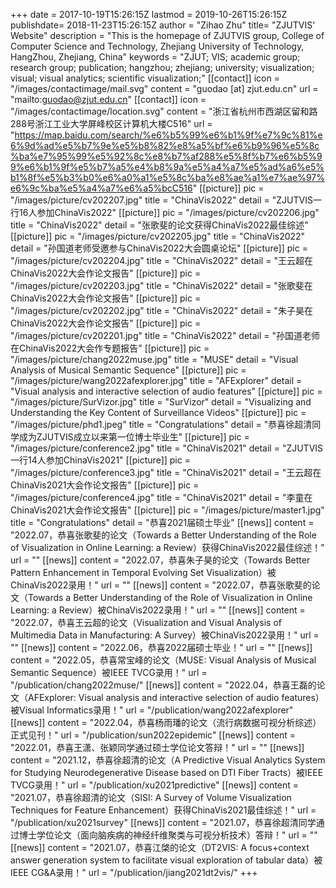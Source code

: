 +++
date = 2017-10-19T15:26:15Z
lastmod = 2019-10-26T15:26:15Z
publishdate= 2018-11-23T15:26:15Z
author = "Zihao Zhu"
title= "ZJUTVIS' Website"
description = "This is the homepage of ZJUTVIS group, College of Computer Science and Technology, Zhejiang University of Technology, HangZhou, Zhejiang, China"
keywords = "ZJUT; VIS; academic group; research group; publication; hangzhou; zhejiang; university; visualization; visual; visual analytics; scientific visualization;"
[[contact]]
icon = "/images/contactimage/mail.svg"
content = "guodao [at] zjut.edu.cn"
url = "mailto:guodao@zjut.edu.cn"
[[contact]]
icon = "/images/contactimage/location.svg"
content = "浙江省杭州市西湖区留和路288号浙江工业大学屏峰校区计算机大楼C516"
url = "https://map.baidu.com/search/%e6%b5%99%e6%b1%9f%e7%9c%81%e6%9d%ad%e5%b7%9e%e5%b8%82%e8%a5%bf%e6%b9%96%e5%8c%ba%e7%95%99%e5%92%8c%e8%b7%af288%e5%8f%b7%e6%b5%99%e6%b1%9f%e5%b7%a5%e4%b8%9a%e5%a4%a7%e5%ad%a6%e5%b1%8f%e5%b3%b0%e6%a0%a1%e5%8c%ba%e8%ae%a1%e7%ae%97%e6%9c%ba%e5%a4%a7%e6%a5%bcC516"
[[picture]]
pic = "/images/picture/cv202207.jpg"
title = "ChinaVis2022"
detail = "ZJUTVIS一行16人参加ChinaVis2022"
[[picture]]
pic = "/images/picture/cv202206.jpg"
title = "ChinaVis2022"
detail = "张歌斐的论文获得ChinaVis2022最佳综述"
[[picture]]
pic = "/images/picture/cv202205.jpg"
title = "ChinaVis2022"
detail = "孙国道老师受邀参与ChinaVis2022大会圆桌论坛"
[[picture]]
pic = "/images/picture/cv202204.jpg"
title = "ChinaVis2022"
detail = "王云超在ChinaVis2022大会作论文报告"
[[picture]]
pic = "/images/picture/cv202203.jpg"
title = "ChinaVis2022"
detail = "张歌斐在ChinaVis2022大会作论文报告"
[[picture]]
pic = "/images/picture/cv202202.jpg"
title = "ChinaVis2022"
detail = "朱子昊在ChinaVis2022大会作论文报告"
[[picture]]
pic = "/images/picture/cv202201.jpg"
title = "ChinaVis2022"
detail = "孙国道老师在ChinaVis2022大会作专题报告"
[[picture]]
pic = "/images/picture/chang2022muse.jpg"
title = "MUSE"
detail = "Visual Analysis of Musical Semantic Sequence"
[[picture]]
pic = "/images/picture/wang2022afexplorer.jpg"
title = "AFExplorer"
detail = "Visual analysis and interactive selection of audio features"
[[picture]]
pic = "/images/picture/SurVizor.jpg"
title = "SurVizor"
detail = "Visualizing and Understanding the Key Content of Surveillance Videos"
[[picture]]
pic = "/images/picture/phd1.jpeg"
title = "Congratulations"
detail = "恭喜徐超清同学成为ZJUTVIS成立以来第一位博士毕业生"
[[picture]]
pic = "/images/picture/conference2.jpg"
title = "ChinaVis2021"
detail = "ZJUTVIS一行14人参加ChinaVis2021"
[[picture]]
pic = "/images/picture/conference3.jpg"
title = "ChinaVis2021"
detail = "王云超在ChinaVis2021大会作论文报告"
[[picture]]
pic = "/images/picture/conference4.jpg"
title = "ChinaVis2021"
detail = "李童在ChinaVis2021大会作论文报告"
[[picture]]
pic = "/images/picture/master1.jpg"
title = "Congratulations"
detail = "恭喜2021届硕士毕业"
[[news]]
content = "2022.07，恭喜张歌斐的论文（Towards a Better Understanding of the Role of Visualization in Online Learning: a Review）获得ChinaVis2022最佳综述！"
url = ""
[[news]]
content = "2022.07，恭喜朱子昊的论文（Towards Better Pattern Enhancement in Temporal Evolving Set Visualization）被ChinaVis2022录用！"
url = ""
[[news]]
content = "2022.07，恭喜张歌斐的论文（Towards a Better Understanding of the Role of Visualization in Online Learning: a Review）被ChinaVis2022录用！"
url = ""
[[news]]
content = "2022.07，恭喜王云超的论文（Visualization and Visual Analysis of Multimedia Data in Manufacturing: A Survey）被ChinaVis2022录用！"
url = ""
[[news]]
content = "2022.06，恭喜2022届硕士毕业！"
url = ""
[[news]]
content = "2022.05，恭喜常宝峰的论文（MUSE: Visual Analysis of Musical Semantic Sequence）被IEEE TVCG录用！"
url = "/publication/chang2022muse/"
[[news]]
content = "2022.04，恭喜王磊的论文（AFExplorer: Visual analysis and interactive selection of audio features）被Visual Informatics录用！"
url = "/publication/wang2022afexplorer"
[[news]]
content = "2022.04，恭喜杨雨璠的论文（流行病数据可视分析综述）正式见刊！"
url = "/publication/sun2022epidemic"
[[news]]
content = "2022.01，恭喜王潇、张颖同学通过硕士学位论文答辩！"
url = ""
[[news]]
content = "2021.12，恭喜徐超清的论文（A Predictive Visual Analytics System for Studying Neurodegenerative Disease based on DTI Fiber Tracts）被IEEE TVCG录用！"
url = "/publication/xu2021predictive"
[[news]]
content = "2021.07，恭喜徐超清的论文（SISI: A Survey of Volume Visualization Techniques for Feature Enhancement）获得ChinaVis2021最佳综述！"
url = "/publication/xu2021survey"
[[news]]
content = "2021.07，恭喜徐超清同学通过博士学位论文（面向脑疾病的神经纤维聚类与可视分析技术）答辩！"
url = ""
[[news]]
content = "2021.07，恭喜江棨的论文（DT2VIS: A focus+context answer generation system to facilitate visual exploration of tabular data）被IEEE CG&A录用！"
url = "/publication/jiang2021dt2vis/"
+++
